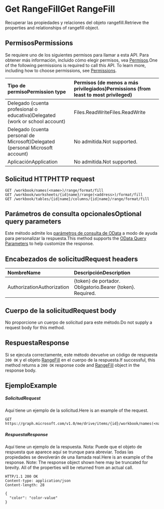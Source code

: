 # <a name="get-rangefill"></a><span data-ttu-id="f5d8e-101">Get RangeFill</span><span class="sxs-lookup"><span data-stu-id="f5d8e-101">Get RangeFill</span></span>

<span data-ttu-id="f5d8e-102">Recuperar las propiedades y relaciones del objeto rangefill.</span><span class="sxs-lookup"><span data-stu-id="f5d8e-102">Retrieve the properties and relationships of rangefill object.</span></span>
## <a name="permissions"></a><span data-ttu-id="f5d8e-103">Permisos</span><span class="sxs-lookup"><span data-stu-id="f5d8e-103">Permissions</span></span>
<span data-ttu-id="f5d8e-p101">Se requiere uno de los siguientes permisos para llamar a esta API. Para obtener más información, incluido cómo elegir permisos, vea [Permisos](../../../concepts/permissions_reference.md).</span><span class="sxs-lookup"><span data-stu-id="f5d8e-p101">One of the following permissions is required to call this API. To learn more, including how to choose permissions, see [Permissions](../../../concepts/permissions_reference.md).</span></span>

|<span data-ttu-id="f5d8e-106">Tipo de permiso</span><span class="sxs-lookup"><span data-stu-id="f5d8e-106">Permission type</span></span>      | <span data-ttu-id="f5d8e-107">Permisos (de menos a más privilegiados)</span><span class="sxs-lookup"><span data-stu-id="f5d8e-107">Permissions (from least to most privileged)</span></span>              |
|:--------------------|:---------------------------------------------------------|
|<span data-ttu-id="f5d8e-108">Delegado (cuenta profesional o educativa)</span><span class="sxs-lookup"><span data-stu-id="f5d8e-108">Delegated (work or school account)</span></span> | <span data-ttu-id="f5d8e-109">Files.ReadWrite</span><span class="sxs-lookup"><span data-stu-id="f5d8e-109">Files.ReadWrite</span></span>    |
|<span data-ttu-id="f5d8e-110">Delegado (cuenta personal de Microsoft)</span><span class="sxs-lookup"><span data-stu-id="f5d8e-110">Delegated (personal Microsoft account)</span></span> | <span data-ttu-id="f5d8e-111">No admitida.</span><span class="sxs-lookup"><span data-stu-id="f5d8e-111">Not supported.</span></span>    |
|<span data-ttu-id="f5d8e-112">Aplicación</span><span class="sxs-lookup"><span data-stu-id="f5d8e-112">Application</span></span> | <span data-ttu-id="f5d8e-113">No admitida.</span><span class="sxs-lookup"><span data-stu-id="f5d8e-113">Not supported.</span></span> |

## <a name="http-request"></a><span data-ttu-id="f5d8e-114">Solicitud HTTP</span><span class="sxs-lookup"><span data-stu-id="f5d8e-114">HTTP request</span></span>
<!-- { "blockType": "ignored" } -->
```http
GET /workbook/names(<name>)/range/format/fill
GET /workbook/worksheets/{id|name}/range(<address>)/format/fill
GET /workbook/tables/{id|name}/columns/{id|name}/range/format/fill
```
## <a name="optional-query-parameters"></a><span data-ttu-id="f5d8e-115">Parámetros de consulta opcionales</span><span class="sxs-lookup"><span data-stu-id="f5d8e-115">Optional query parameters</span></span>
<span data-ttu-id="f5d8e-116">Este método admite los [parámetros de consulta de OData](http://developer.microsoft.com/en-us/graph/docs/overview/query_parameters) a modo de ayuda para personalizar la respuesta.</span><span class="sxs-lookup"><span data-stu-id="f5d8e-116">This method supports the [OData Query Parameters](http://developer.microsoft.com/en-us/graph/docs/overview/query_parameters) to help customize the response.</span></span>

## <a name="request-headers"></a><span data-ttu-id="f5d8e-117">Encabezados de solicitud</span><span class="sxs-lookup"><span data-stu-id="f5d8e-117">Request headers</span></span>
| <span data-ttu-id="f5d8e-118">Nombre</span><span class="sxs-lookup"><span data-stu-id="f5d8e-118">Name</span></span>      |<span data-ttu-id="f5d8e-119">Descripción</span><span class="sxs-lookup"><span data-stu-id="f5d8e-119">Description</span></span>|
|:----------|:----------|
| <span data-ttu-id="f5d8e-120">Authorization</span><span class="sxs-lookup"><span data-stu-id="f5d8e-120">Authorization</span></span>  | <span data-ttu-id="f5d8e-p102">{token} de portador. Obligatorio.</span><span class="sxs-lookup"><span data-stu-id="f5d8e-p102">Bearer {token}. Required.</span></span> |

## <a name="request-body"></a><span data-ttu-id="f5d8e-123">Cuerpo de la solicitud</span><span class="sxs-lookup"><span data-stu-id="f5d8e-123">Request body</span></span>
<span data-ttu-id="f5d8e-124">No proporcione un cuerpo de solicitud para este método.</span><span class="sxs-lookup"><span data-stu-id="f5d8e-124">Do not supply a request body for this method.</span></span>

## <a name="response"></a><span data-ttu-id="f5d8e-125">Respuesta</span><span class="sxs-lookup"><span data-stu-id="f5d8e-125">Response</span></span>

<span data-ttu-id="f5d8e-126">Si se ejecuta correctamente, este método devuelve un código de respuesta `200 OK` y el objeto [RangeFill](../resources/rangefill.md) en el cuerpo de la respuesta.</span><span class="sxs-lookup"><span data-stu-id="f5d8e-126">If successful, this method returns a `200 OK` response code and [RangeFill](../resources/rangefill.md) object in the response body.</span></span>
## <a name="example"></a><span data-ttu-id="f5d8e-127">Ejemplo</span><span class="sxs-lookup"><span data-stu-id="f5d8e-127">Example</span></span>
##### <a name="request"></a><span data-ttu-id="f5d8e-128">Solicitud</span><span class="sxs-lookup"><span data-stu-id="f5d8e-128">Request</span></span>
<span data-ttu-id="f5d8e-129">Aquí tiene un ejemplo de la solicitud.</span><span class="sxs-lookup"><span data-stu-id="f5d8e-129">Here is an example of the request.</span></span>
<!-- {
  "blockType": "request",
  "name": "get_rangefill"
}-->
```http
GET https://graph.microsoft.com/v1.0/me/drive/items/{id}/workbook/names(<name>)/range/format/fill
```
##### <a name="response"></a><span data-ttu-id="f5d8e-130">Respuesta</span><span class="sxs-lookup"><span data-stu-id="f5d8e-130">Response</span></span>
<span data-ttu-id="f5d8e-p103">Aquí tiene un ejemplo de la respuesta. Nota: Puede que el objeto de respuesta que aparece aquí se trunque para abreviar. Todas las propiedades se devolverán de una llamada real.</span><span class="sxs-lookup"><span data-stu-id="f5d8e-p103">Here is an example of the response. Note: The response object shown here may be truncated for brevity. All of the properties will be returned from an actual call.</span></span>
<!-- {
  "blockType": "response",
  "truncated": true,
  "@odata.type": "microsoft.graph.rangeFill"
} -->
```http
HTTP/1.1 200 OK
Content-type: application/json
Content-length: 28

{
  "color": "color-value"
}
```

<!-- uuid: 8fcb5dbc-d5aa-4681-8e31-b001d5168d79
2015-10-25 14:57:30 UTC -->
<!-- {
  "type": "#page.annotation",
  "description": "Get RangeFill",
  "keywords": "",
  "section": "documentation",
  "tocPath": ""
}-->